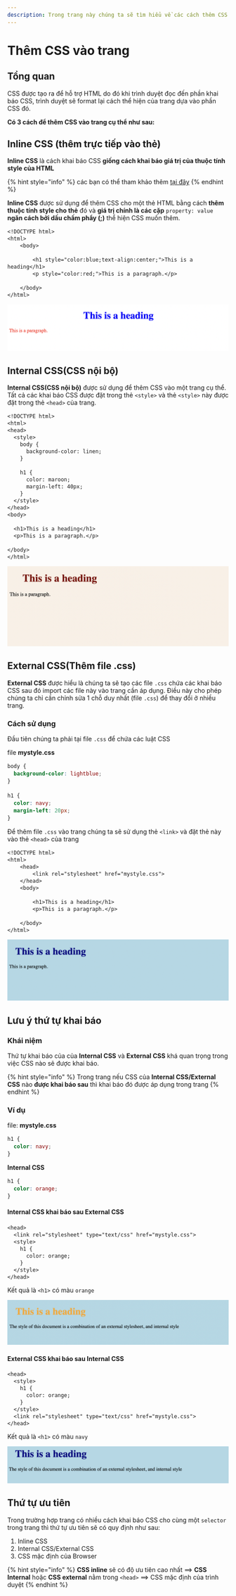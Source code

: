 ```yaml
---
description: Trong trang này chúng ta sẽ tìm hiểu về các cách thêm CSS vào trang.
---
```


# Thêm CSS vào trang

## Tổng quan

CSS được tạo ra để hỗ trợ HTML do đó khi trình duyệt đọc đến phần khai báo CSS, trình duyệt sẽ format lại cách thể hiện của trang dựa vào phần CSS đó.&#x20;

**Có 3 cách để thêm CSS vào trang cụ thể như sau:**

## Inline CSS (thêm trực tiếp vào thẻ)

**Inline CSS** là cách khai báo CSS **giống cách khai báo giá trị của thuộc tính style của HTML**

{% hint style="info" %}
các bạn có thể tham khảo thêm [tại đây](../html1/html-css.md)
{% endhint %}

**Inline CSS** được sử dụng để thêm CSS cho một thẻ HTML  bằng cách **thêm thuộc tính style cho thẻ** đó và **giá trị chính là các cặp** `property: value` **ngăn cách bởi dấu chấm phẩy (;)** thể hiện CSS muốn thêm.

```markup
<!DOCTYPE html>
<html>
    <body>
    
        <h1 style="color:blue;text-align:center;">This is a heading</h1>
        <p style="color:red;">This is a paragraph.</p>
    
    </body>
</html>
```

![](<../.gitbook/assets/image (32) (1).png>)

## Internal CSS(CSS nội bộ)

**Internal CSS(CSS nội bộ)** được sử dụng để thêm CSS vào một trang cụ thể. Tất cả các khai báo CSS được đặt trong thẻ `<style>` và thẻ `<style>` này được đặt trong thẻ `<head>` của trang.

```markup
<!DOCTYPE html>
<html>
<head>
  <style>
    body {
      background-color: linen;
    }
    
    h1 {
      color: maroon;
      margin-left: 40px;
    }
  </style>
</head>
<body>

  <h1>This is a heading</h1>
  <p>This is a paragraph.</p>
  
</body>
</html>
```

![](<../.gitbook/assets/image (20) (1) (1).png>)

## External CSS(Thêm file .css)

**External CSS** được hiểu là chúng ta sẽ tạo các file `.css` chứa các khai báo CSS sau đó import các file này vào trang cần áp dụng. Điều này cho phép chúng ta chỉ cần chỉnh sửa 1 chỗ duy nhất (file `.css`) để thay đổi ở nhiều trang.

### Cách sử dụng

Đầu tiên chúng ta phải tại file `.css` để chứa các luật CSS

file **mystyle.css**

```css
body {
  background-color: lightblue;
}

h1 {
  color: navy;
  margin-left: 20px;
}
```

Để thêm file `.css` vào trang chúng ta sẽ sử dụng thẻ `<link>` và đặt thẻ này vào thẻ `<head>` của trang

```markup
<!DOCTYPE html>
<html>
    <head>
        <link rel="stylesheet" href="mystyle.css">
    </head>
    <body>
    
        <h1>This is a heading</h1>
        <p>This is a paragraph.</p>
        
    </body>
</html>
```

![](<../.gitbook/assets/image (20) (1).png>)

## Lưu ý thứ tự khai báo

### Khái niệm

Thứ tự khai báo của của **Internal CSS** và **External CSS** khá quan trọng trong việc CSS nào sẽ được khai báo.

{% hint style="info" %}
Trong trang nếu CSS của **Internal CSS/External CSS** nào **được khai báo sau** thì khai báo đó được áp dụng trong trang
{% endhint %}

### Ví dụ

file: **mystyle.css**

```css
h1 {
  color: navy;
}
```

**Internal CSS**

```css
h1 {
  color: orange;   
}
```

#### Internal CSS khai báo sau External CSS

```markup
<head>
  <link rel="stylesheet" type="text/css" href="mystyle.css">
  <style>
    h1 {
      color: orange;
    }
  </style>
</head>
```

Kết quả là `<h1>` có màu `orange`

![](<../.gitbook/assets/image (3).png>)

#### External CSS khai báo sau Internal CSS

```markup
<head>
  <style>
    h1 {
      color: orange;
    }
  </style>
  <link rel="stylesheet" type="text/css" href="mystyle.css">
</head>
```



Kết quả là `<h1>` có màu `navy`

![](<../.gitbook/assets/image (34) (2).png>)

## Thứ tự ưu tiên

Trong trường hợp trang có nhiều cách khai báo CSS cho cùng một `selector` trong trang thì thứ tự ưu tiên sẽ có quy định như sau:

1. Inline CSS
2. Internal CSS/External CSS
3. CSS mặc định của Browser

{% hint style="info" %}
**CSS inline** sẽ có độ ưu tiên cao nhất ==> **CSS Internal** hoặc **CSS external** nằm trong `<head>` ==> CSS mặc định của trình duyệt
{% endhint %}

